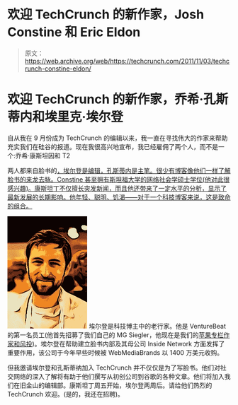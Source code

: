 # 欢迎 TechCrunch 的新作家，Josh Constine 和 Eric Eldon

> 原文：<https://web.archive.org/web/https://techcrunch.com/2011/11/03/techcrunch-constine-eldon/>

# 欢迎 TechCrunch 的新作家，乔希·孔斯蒂内和埃里克·埃尔登

自从我在 9 月份成为 TechCrunch 的编辑以来，我一直在寻找伟大的作家来帮助充实我们在硅谷的报道。现在我很高兴地宣布，我已经雇佣了两个人，而不是一个:乔希·康斯坦因和 T2

两人都来自脸书的[，埃尔登是编辑，孔斯蒂内是主笔。很少有博客像他们一样了解脸书的来龙去脉。Constine 甚至拥有斯坦福大学的网络社会学硕士学位(他对此很感兴趣)。康斯坦丁不仅擅长突发新闻，而且他还带来了一定水平的分析，显示了最新发展的长期影响。他年轻、聪明、饥渴——对于一个科技博客来说，这是致命的组合。](https://web.archive.org/web/20230204115204/http://www.insidefacebook.com/)

[![](img/50d8c63a319fee0bfa5b633eaf1d2afe.png "Eldon")](https://web.archive.org/web/20230204115204/https://techcrunch.com/wp-content/uploads/2011/11/eldon.jpeg) 埃尔登是科技博主中的老行家。他是 VentureBeat 的第一名员工(他首先招募了我们自己的 MG Siegler，他现在是我们的[苹果专栏作家和风投](https://web.archive.org/web/20230204115204/https://techcrunch.com/2011/10/03/mg-siegler-will-become-our-apple-columnist-and-join-crunchfund-as-a-vc/))。埃尔登在帮助建立脸书内部及其母公司 Inside Network 方面发挥了重要作用，该公司于今年早些时候被 WebMediaBrands 以 1400 万美元收购。

但我邀请埃尔登和孔斯蒂纳加入 TechCrunch 并不仅仅是为了写脸书。他们对社交网络的深入了解将有助于他们撰写从初创公司到谷歌的各种文章。他们将加入我们在旧金山的编辑部。康斯坦丁周五开始，埃尔登两周后。请给他们热烈的 TechCrunch 欢迎。(是的，我还在招聘)。